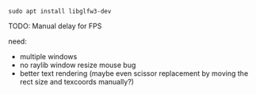 ```
sudo apt install libglfw3-dev
```

TODO: Manual delay for FPS

need:
- multiple windows
- no raylib window resize mouse bug
- better text rendering (maybe even scissor replacement by moving the rect size and texcoords manually?)
